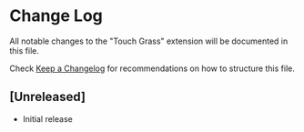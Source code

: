 # Change Log

All notable changes to the "Touch Grass" extension will be documented in this file.

Check [Keep a Changelog](http://keepachangelog.com/) for recommendations on how to structure this file.

## [Unreleased]

- Initial release
